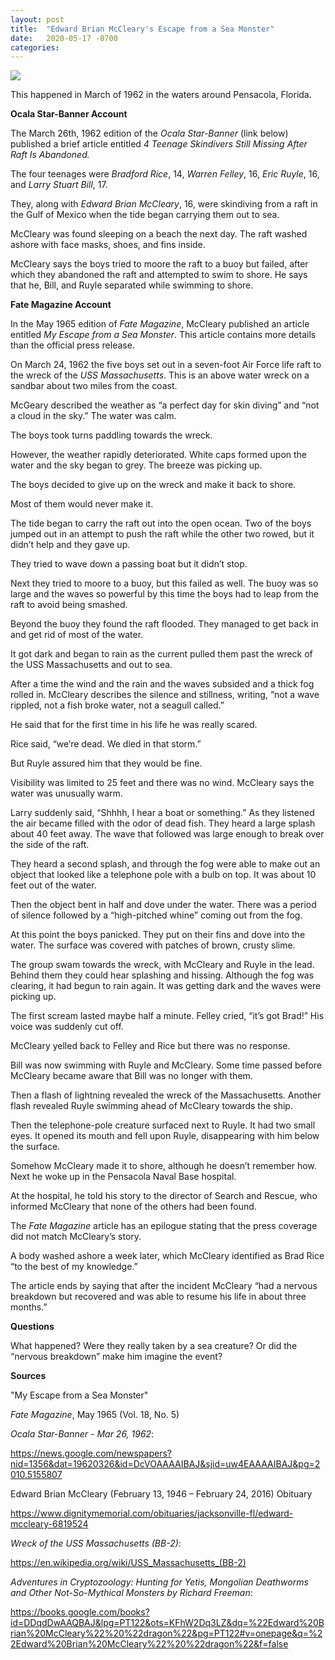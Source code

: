```yaml
---
layout: post
title:  "Edward Brian McCleary's Escape from a Sea Monster"
date:   2020-05-17 -0700
categories:
---
```

![](/mysteries/images/EdwardBrianMcClearySeaMonster.jpg)

This happened in March of 1962 in the waters around Pensacola, Florida.


**Ocala Star-Banner Account**

The March 26th, 1962 edition of the *Ocala Star-Banner* (link below) published a brief article entitled *4 Teenage Skindivers Still Missing After Raft Is Abandoned.*

The four teenages were *Bradford Rice*, 14, *Warren Felley*, 16, *Eric Ruyle*, 16, and *Larry Stuart Bill*, 17.

They, along with *Edward Brian McCleary*, 16, were skindiving from a raft in the Gulf of Mexico when the tide began carrying them out to sea.

McCleary was found sleeping on a beach the next day.  The raft washed ashore with face masks, shoes, and fins inside.

McCleary says the boys tried to moore the raft to a buoy but failed, after which they abandoned the raft and attempted to swim to shore.  He says that he, Bill, and Ruyle separated while swimming to shore.


**Fate Magazine Account**

In the May 1965 edition of *Fate Magazine*, McCleary published an article entitled *My Escape from a Sea Monster*.  This article contains more details than the official press release.

On March 24, 1962 the five boys set out in a seven-foot Air Force life raft to the wreck of the *USS Massachusetts*.  This is an above water wreck on a sandbar about two miles from the coast.

McGeary described the weather as “a perfect day for skin diving” and “not a cloud in the sky.”  The water was calm.

The boys took turns paddling towards the wreck.

However, the weather rapidly deteriorated.  White caps formed upon the water and the sky began to grey.  The breeze was picking up.

The boys decided to give up on the wreck and make it back to shore.

Most of them would never make it.

The tide began to carry the raft out into the open ocean.  Two of the boys jumped out in an attempt to push the raft while the other two rowed, but it didn’t help and they gave up.

They tried to wave down a passing boat but it didn’t stop.

Next they tried to moore to a buoy, but this failed as well.  The buoy was so large and the waves so powerful by this time the boys had to leap from the raft to avoid being smashed.

Beyond the buoy they found the raft flooded.  They managed to get back in and get rid of most of the water.

It got dark and began to rain as the current pulled them past the wreck of the USS Massachusetts and out to sea.

After a time the wind and the rain and the waves subsided and a thick fog rolled in.  McCleary describes the silence and stillness, writing, “not a wave rippled, not a fish broke water, not a seagull called.”

He said that for the first time in his life he was really scared.

Rice said, “we’re dead.  We died in that storm.”

But Ruyle assured him that they would be fine.

Visibility was limited to 25 feet and there was no wind.  McCleary says the water was unusually warm.

Larry suddenly said, “Shhhh, I hear a boat or something.”  As they listened the air became filled with the odor of dead fish.  They heard a large splash about 40 feet away.  The wave that followed was large enough to break over the side of the raft.

They heard a second splash, and through the fog were able to make out an object that looked like a telephone pole with a bulb on top.  It was about 10 feet out of the water.

Then the object bent in half and dove under the water.  There was a period of silence followed by a “high-pitched whine” coming out from the fog.

At this point the boys panicked.  They put on their fins and dove into the water.  The surface was covered with patches of brown, crusty slime.

The group swam towards the wreck, with McCleary and Ruyle in the lead.  Behind them they could hear splashing and hissing.  Although the fog was clearing, it had begun to rain again.  It was getting dark and the waves were picking up.

The first scream lasted maybe half a minute.  Felley cried, “it’s got Brad!”  His voice was suddenly cut off.

McCleary yelled back to Felley and Rice but there was no response.

Bill was now swimming with Ruyle and McCleary.  Some time passed before McCleary became aware that Bill was no longer with them.

Then a flash of lightning revealed the wreck of the Massachusetts.  Another flash revealed Ruyle swimming ahead of McCleary towards the ship.

Then the telephone-pole creature surfaced next to Ruyle.  It had two small eyes.  It opened its mouth and fell upon Ruyle, disappearing with him below the surface.

Somehow McCleary made it to shore, although he doesn’t remember how.  Next he woke up in the Pensacola Naval Base hospital.

At the hospital, he told his story to the director of Search and Rescue, who informed McCleary that none of the others had been found.

The *Fate Magazine* article has an epilogue stating that the press coverage did not match McCleary’s story.

A body washed ashore a week later, which McCleary identified as Brad Rice “to the best of my knowledge.”

The article ends by saying that after the incident McCleary “had a nervous breakdown but recovered and was able to resume his life in about three months.”


**Questions**

What happened?  Were they really taken by a sea creature?  Or did the “nervous breakdown” make him imagine the event?


**Sources**

"My Escape from a Sea Monster"

*Fate Magazine*, May 1965 (Vol. 18, No. 5)


*Ocala Star-Banner - Mar 26, 1962*:

<https://news.google.com/newspapers?nid=1356&dat=19620326&id=DcVOAAAAIBAJ&sjid=uw4EAAAAIBAJ&pg=2010,5155807>


Edward Brian McCleary (February 13, 1946 – February 24, 2016) Obituary

<https://www.dignitymemorial.com/obituaries/jacksonville-fl/edward-mccleary-6819524>


*Wreck of the USS Massachusetts (BB-2)*:

<https://en.wikipedia.org/wiki/USS_Massachusetts_(BB-2)>


*Adventures in Cryptozoology: Hunting for Yetis, Mongolian Deathworms and Other Not-So-Mythical Monsters by Richard Freeman*:

<https://books.google.com/books?id=DDqdDwAAQBAJ&lpg=PT122&ots=KFhW2Dq3LZ&dq=%22Edward%20Brian%20McCleary%22%20%22dragon%22&pg=PT122#v=onepage&q=%22Edward%20Brian%20McCleary%22%20%22dragon%22&f=false>
